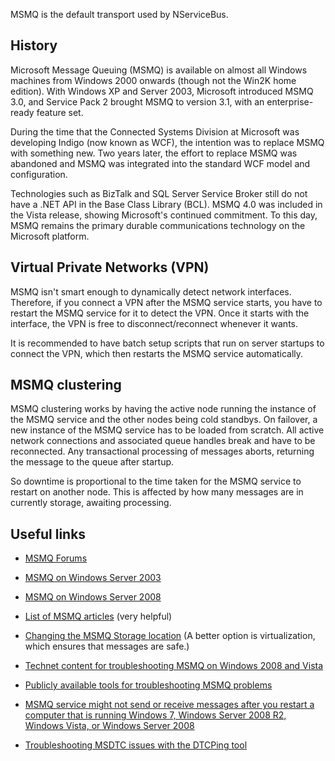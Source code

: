 <!--
title: "MSMQ Information"
tags: ""
summary: "<p>MSMQ is the default transport used by NServiceBus.</p>
<h2>History</h2>
"
-->

MSMQ is the default transport used by NServiceBus.

History
-------

Microsoft Message Queuing (MSMQ) is available on almost all Windows machines from Windows 2000 onwards (though not the Win2K home edition). With Windows XP and Server 2003, Microsoft introduced MSMQ 3.0, and Service Pack 2 brought MSMQ to version 3.1, with an enterprise-ready feature set.

During the time that the Connected Systems Division at Microsoft was developing Indigo (now known as WCF), the intention was to replace MSMQ with something new. Two years later, the effort to replace MSMQ was abandoned and MSMQ was integrated into the standard WCF model and configuration.

Technologies such as BizTalk and SQL Server Service Broker still do not have a .NET API in the Base Class Library (BCL). MSMQ 4.0 was included in the Vista release, showing Microsoft's continued commitment. To this day, MSMQ remains the primary durable communications technology on the Microsoft platform.

Virtual Private Networks (VPN)
------------------------------

MSMQ isn't smart enough to dynamically detect network interfaces. Therefore, if you connect a VPN after the MSMQ service starts, you have to restart the MSMQ service for it to detect the VPN. Once it starts with the interface, the VPN is free to disconnect/reconnect whenever it wants.

It is recommended to have batch setup scripts that run on server startups to connect the VPN, which then restarts the MSMQ service automatically.

MSMQ clustering
---------------

MSMQ clustering works by having the active node running the instance of the MSMQ service and the other nodes being cold standbys. On failover, a new instance of the MSMQ service has to be loaded from scratch. All active network connections and associated queue handles break and have to be reconnected. Any transactional processing of messages aborts, returning the message to the queue after startup.

So downtime is proportional to the time taken for the MSMQ service to restart on another node. This is affected by how many messages are in currently storage, awaiting processing.

Useful links
------------

-   [MSMQ Forums](http://social.msdn.microsoft.com/Forums/en-US/msmq)

-   [MSMQ on Windows Server
    2003](http://technet.microsoft.com/en-gb/library/cc757108%28WS.10%29.aspx)

-   [MSMQ on Windows Server
    2008](http://technet.microsoft.com/en-gb/library/cc753070%28WS.10%29.aspx)

-   [List of MSMQ articles](http://blogs.msdn.com/b/johnbreakwell/)
    (very helpful)

-   [Changing the MSMQ Storage
    location](http://blogs.msdn.com/b/johnbreakwell/archive/2009/02/09/changing-the-msmq-storage-location.aspx)
    (A better option is virtualization, which ensures that messages are
    safe.)

-   [Technet content for troubleshooting MSMQ on Windows 2008 and
    Vista](http://blogs.msdn.com/b/johnbreakwell/archive/2008/05/07/technet-content-for-troubleshooting-msmq-on-windows-2008-and-vista.aspx)

-   [Publicly available tools for troubleshooting MSMQ
    problems](http://blogs.msdn.com/b/johnbreakwell/archive/2007/12/13/what-publically-available-tools-are-available-for-troubleshooting-msmq-problems.aspx)

-   [MSMQ service might not send or receive messages after you restart a
    computer that is running Windows 7, Windows Server 2008 R2, Windows
    Vista, or Windows Server
    2008](http://support.microsoft.com/kb/2554746)

-   [Troubleshooting MSDTC issues with the DTCPing
    tool](http://blogs.msdn.com/b/distributedservices/archive/2008/11/12/troubleshooting-msdtc-issues-with-the-dtcping-tool.aspx)



